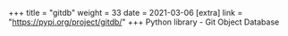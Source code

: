 +++
title = "gitdb"
weight = 33
date = 2021-03-06
[extra]
link = "https://pypi.org/project/gitdb/"
+++
Python library - Git Object Database

